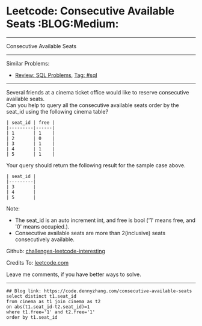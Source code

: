 
# Leetcode: Consecutive Available Seats     :BLOG:Medium:

---

Consecutive Available Seats  

---

Similar Problems:  

-   [Review: SQL Problems](https://code.dennyzhang.com/review-sql), [Tag: #sql](https://code.dennyzhang.com/tag/sql)

---

Several friends at a cinema ticket office would like to reserve consecutive available seats.  
Can you help to query all the consecutive available seats order by the seat\_id using the following cinema table?  

    | seat_id | free |
    |---------|------|
    | 1       | 1    |
    | 2       | 0    |
    | 3       | 1    |
    | 4       | 1    |
    | 5       | 1    |

Your query should return the following result for the sample case above.  

    | seat_id |
    |---------|
    | 3       |
    | 4       |
    | 5       |

Note:  

-   The seat\_id is an auto increment int, and free is bool ('1' means free, and '0' means occupied.).
-   Consecutive available seats are more than 2(inclusive) seats consecutively available.

Github: [challenges-leetcode-interesting](https://github.com/DennyZhang/challenges-leetcode-interesting/tree/master/problems/consecutive-available-seats)  

Credits To: [leetcode.com](https://leetcode.com/problems/consecutive-available-seats/description/)  

Leave me comments, if you have better ways to solve.  

---

    ## Blog link: https://code.dennyzhang.com/consecutive-available-seats
    select distinct t1.seat_id
    from cinema as t1 join cinema as t2
    on abs(t1.seat_id-t2.seat_id)=1
    where t1.free='1' and t2.free='1'
    order by t1.seat_id

